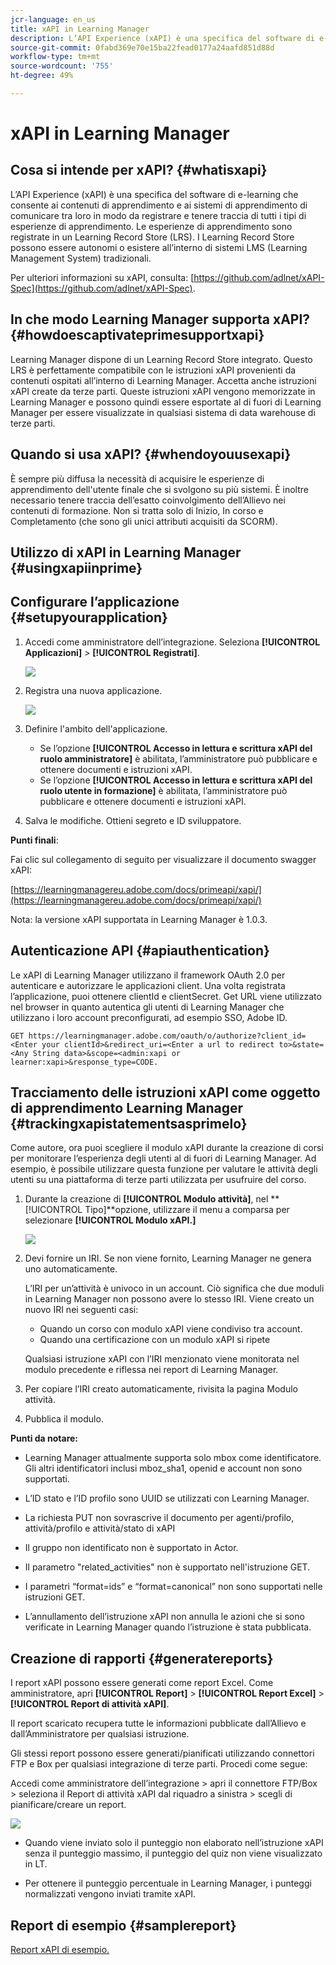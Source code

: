 ```yaml
---
jcr-language: en_us
title: xAPI in Learning Manager
description: L’API Experience (xAPI) è una specifica del software di e-learning che consente ai contenuti di apprendimento e ai sistemi di apprendimento di comunicare tra loro in modo da registrare e tenere traccia di tutti i tipi di esperienze di apprendimento.
source-git-commit: 0fabd369e70e15ba22fead0177a24aafd851d88d
workflow-type: tm+mt
source-wordcount: '755'
ht-degree: 49%

---
```




# xAPI in Learning Manager

## Cosa si intende per xAPI? {#whatisxapi}

L’API Experience (xAPI) è una specifica del software di e-learning che consente ai contenuti di apprendimento e ai sistemi di apprendimento di comunicare tra loro in modo da registrare e tenere traccia di tutti i tipi di esperienze di apprendimento. Le esperienze di apprendimento sono registrate in un Learning Record Store (LRS). I Learning Record Store possono essere autonomi o esistere all’interno di sistemi LMS (Learning Management System) tradizionali.

Per ulteriori informazioni su xAPI, consulta:  [https://github.com/adlnet/xAPI-Spec](https://github.com/adlnet/xAPI-Spec).

## In che modo Learning Manager supporta xAPI? {#howdoescaptivateprimesupportxapi}

Learning Manager dispone di un Learning Record Store integrato. Questo LRS è perfettamente compatibile con le istruzioni xAPI provenienti da contenuti ospitati all’interno di Learning Manager. Accetta anche istruzioni xAPI create da terze parti. Queste istruzioni xAPI vengono memorizzate in Learning Manager e possono quindi essere esportate al di fuori di Learning Manager per essere visualizzate in qualsiasi sistema di data warehouse di terze parti.

## Quando si usa xAPI? {#whendoyouusexapi}

È sempre più diffusa la necessità di acquisire le esperienze di apprendimento dell&#39;utente finale che si svolgono su più sistemi.  È inoltre necessario tenere traccia dell’esatto coinvolgimento dell’Allievo nei contenuti di formazione. Non si tratta solo di Inizio, In corso e Completamento (che sono gli unici attributi acquisiti da SCORM).

## Utilizzo di xAPI in Learning Manager {#usingxapiinprime}

## Configurare l’applicazione {#setupyourapplication}

1. Accedi come amministratore dell’integrazione. Seleziona **[!UICONTROL Applicazioni]** > **[!UICONTROL Registrati]**.

   ![](assets/appregistration.png)

1. Registra una nuova applicazione.

   ![](assets/appregistration.png)

1. Definire l&#39;ambito dell&#39;applicazione.

   * Se l’opzione **[!UICONTROL Accesso in lettura e scrittura xAPI del ruolo amministratore]** è abilitata, l’amministratore può pubblicare e ottenere documenti e istruzioni xAPI.
   * Se l’opzione **[!UICONTROL Accesso in lettura e scrittura xAPI del ruolo utente in formazione]** è abilitata, l’amministratore può pubblicare e ottenere documenti e istruzioni xAPI.

1. Salva le modifiche. Ottieni segreto e ID sviluppatore.

**Punti finali**:

Fai clic sul collegamento di seguito per visualizzare il documento swagger xAPI:

[https://learningmanagereu.adobe.com/docs/primeapi/xapi/](https://learningmanagereu.adobe.com/docs/primeapi/xapi/)

Nota: la versione xAPI supportata in Learning Manager è 1.0.3.

## Autenticazione API {#apiauthentication}

Le xAPI di Learning Manager utilizzano il framework OAuth 2.0 per autenticare e autorizzare le applicazioni client. Una volta registrata l’applicazione, puoi ottenere clientId e clientSecret. Get URL viene utilizzato nel browser in quanto autentica gli utenti di Learning Manager che utilizzano i loro account preconfigurati, ad esempio SSO, Adobe ID.

```
GET https://learningmanager.adobe.com/oauth/o/authorize?client_id=<Enter your clientId>&redirect_uri=<Enter a url to redirect to>&state=<Any String data>&scope=<admin:xapi or learner:xapi>&response_type=CODE.
```

## Tracciamento delle istruzioni xAPI come oggetto di apprendimento Learning Manager {#trackingxapistatementsasprimelo}

Come autore, ora puoi scegliere il modulo xAPI durante la creazione di corsi per monitorare l’esperienza degli utenti al di fuori di Learning Manager. Ad esempio, è possibile utilizzare questa funzione per valutare le attività degli utenti su una piattaforma di terze parti utilizzata per usufruire del corso.

1. Durante la creazione di **[!UICONTROL Modulo attività]**, nel **[!UICONTROL Tipo]**opzione, utilizzare il menu a comparsa per selezionare  **[!UICONTROL Modulo xAPI.]**

   ![](assets/xapimodulecreation.png)

1. Devi fornire un IRI. Se non viene fornito, Learning Manager ne genera uno automaticamente.

   L’IRI per un’attività è univoco in un account. Ciò significa che due moduli in Learning Manager non possono avere lo stesso IRI. Viene creato un nuovo IRI nei seguenti casi:

   * Quando un corso con modulo xAPI viene condiviso tra account.
   * Quando una certificazione con un modulo xAPI si ripete



   Qualsiasi istruzione xAPI con l’IRI menzionato viene monitorata nel modulo precedente e riflessa nei report di Learning Manager.

1. Per copiare l’IRI creato automaticamente, rivisita la pagina Modulo attività.
1. Pubblica il modulo.

**Punti da notare:**

* Learning Manager attualmente supporta solo mbox come identificatore. Gli altri identificatori inclusi mboz_sha1, openid e account non sono supportati.

* L’ID stato e l’ID profilo sono UUID se utilizzati con Learning Manager.
* La richiesta PUT non sovrascrive il documento per agenti/profilo, attività/profilo e attività/stato di xAPI
* Il gruppo non identificato non è supportato in Actor.
* Il parametro &quot;related_activities&quot; non è supportato nell&#39;istruzione GET.
* I parametri “format=ids” e “format=canonical” non sono supportati nelle istruzioni GET.
* L’annullamento dell’istruzione xAPI non annulla le azioni che si sono verificate in Learning Manager quando l’istruzione è stata pubblicata.

## Creazione di rapporti {#generatereports}

I report xAPI possono essere generati come report Excel. Come amministratore, apri **[!UICONTROL Report]** > **[!UICONTROL Report Excel]** > **[!UICONTROL Report di attività xAPI]**.

Il report scaricato recupera tutte le informazioni pubblicate dall’Allievo e dall’Amministratore per qualsiasi istruzione.

Gli stessi report possono essere generati/pianificati utilizzando connettori FTP e Box per qualsiasi integrazione di terze parti. Procedi come segue:

Accedi come amministratore dell’integrazione > apri il connettore FTP/Box > seleziona il Report di attività xAPI dal riquadro a sinistra > scegli di pianificare/creare un report.

![](assets/xapischedule.png)

* Quando viene inviato solo il punteggio non elaborato nell’istruzione xAPI senza il punteggio massimo, il punteggio del quiz non viene visualizzato in LT.

* Per ottenere il punteggio percentuale in Learning Manager, i punteggi normalizzati vengono inviati tramite xAPI.

## Report di esempio {#samplereport}

[Report xAPI di esempio.](assets/xapireport8842560559890766717csv.zip)
